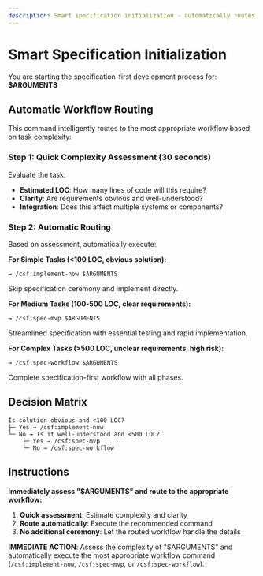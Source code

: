 ```yaml
---
description: Smart specification initialization - automatically routes to optimal workflow based on complexity
---
```


# Smart Specification Initialization

You are starting the specification-first development process for: **$ARGUMENTS**

## Automatic Workflow Routing

This command intelligently routes to the most appropriate workflow based on task complexity:

### Step 1: Quick Complexity Assessment (30 seconds)
Evaluate the task:
- **Estimated LOC**: How many lines of code will this require?
- **Clarity**: Are requirements obvious and well-understood?
- **Integration**: Does this affect multiple systems or components?

### Step 2: Automatic Routing
Based on assessment, automatically execute:

**For Simple Tasks (<100 LOC, obvious solution):**
```
→ /csf:implement-now $ARGUMENTS
```
Skip specification ceremony and implement directly.

**For Medium Tasks (100-500 LOC, clear requirements):**
```
→ /csf:spec-mvp $ARGUMENTS  
```
Streamlined specification with essential testing and rapid implementation.

**For Complex Tasks (>500 LOC, unclear requirements, high risk):**
```
→ /csf:spec-workflow $ARGUMENTS
```
Complete specification-first workflow with all phases.

## Decision Matrix
```
Is solution obvious and <100 LOC?
├─ Yes → /csf:implement-now
└─ No → Is it well-understood and <500 LOC?
    ├─ Yes → /csf:spec-mvp
    └─ No → /csf:spec-workflow
```

## Instructions
**Immediately assess "$ARGUMENTS" and route to the appropriate workflow:**

1. **Quick assessment**: Estimate complexity and clarity
2. **Route automatically**: Execute the recommended command
3. **No additional ceremony**: Let the routed workflow handle the details

**IMMEDIATE ACTION**: Assess the complexity of "$ARGUMENTS" and automatically execute the most appropriate workflow command (`/csf:implement-now`, `/csf:spec-mvp`, or `/csf:spec-workflow`).